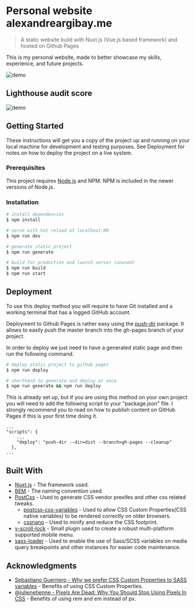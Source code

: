 # Personal website alexandreargibay.me

> A static website build with Nuxt.js (Vue.js based framework) and hosted on Github Pages


This is my personal website, made to better showcase my skills, experience, and future projects.


![demo](https://alexandreargibay.me/page_preview.png)

## Lighthouse audit score

![demo](https://alexandreargibay.me/lighthouse_score.png)

## Getting Started

These instructions will get you a copy of the project up and running on your local machine for development and testing purposes. See Deployment for notes on how to deploy the project on a live system.

### Prerequisites

This project requires [Node.js](https://nodejs.org/) and NPM. NPM is included in the newer versions of Node.js.

### Installation

``` bash
# install dependencies
$ npm install

# serve with hot reload at localhost:80
$ npm run dev

# generate static project
$ npm run generate

# build for production and launch server (unused)
$ npm run build
$ npm run start
```


## Deployment

To use this deploy method you will require to have Git installed and a working terminal that has a logged GitHub account.

Deployment to Github Pages is rather easy using the [push-dir](https://github.com/L33T-KR3W/push-dir) package. It allows to easily push the master branch into the gh-pages branch of your project.

In order to deploy we just need to have a generated static page and then run the following command.

``` bash
# deploy static project to github pages
$ npm run deploy

# shorthand to generate and deploy at once
$ npm run generate && npm run deploy

```

This is already set up, but if you are using this method on your own project you will need to add the following script to your "package.json" file. I strongly recommend you to read on how to publish content on GitHub Pages if this is your first time doing it.

```
...
"scripts": {
    ...
    "deploy": "push-dir --dir=dist --branch=gh-pages --cleanup"
  },
...
```

## Built With

* [Nuxt.js](https://nuxtjs.org/guide) - The framework used.
* [BEM](https://en.bem.info/methodology/) - The naming convention used.
* [PostCss](https://github.com/postcss/postcss) - Used to generate CSS vendor prexifes and other css related tweaks.
    * [postcss-css-variables](https://github.com/MadLittleMods/postcss-css-variables) - Used to allow CSS Custom Properties(CSS native variables) to be rendered correctly on older browsers.
    * [cssnano](https://cssnano.co/) - Used to minify and reduce the CSS footprint.
* [v-scroll-lock](https://github.com/phegman/v-scroll-lock) - Small plugin used to create a robust multi-platform supported mobile menu.
* [sass-loader](https://github.com/webpack-contrib/sass-loader) - Used to enable the use of Sass/SCSS variables on media query breakpoints and other instances for easier code maintenance.

## Acknowledgments

* [Sebastiano Guerriero - Why we prefer CSS Custom Properties to SASS variables](https://codyhouse.co/blog/post/css-custom-properties-vs-sass-variables) - Benefits of using CSS Custom Properties.
* [@julienetienne - Pixels Are Dead: Why You Should Stop Using Pixels In CSS](https://medium.com/@julienetienne/pixels-are-dead-faa87cd8c8b9) - Benefits of using rem and em instead of px.
